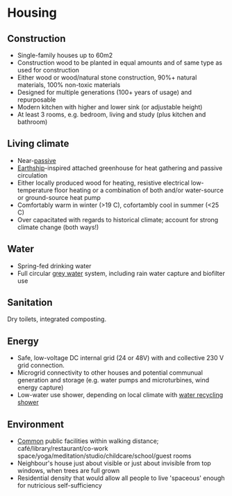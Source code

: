 # Housing



## Construction

* Single-family houses up to 60m2
* Construction wood to be planted in equal amounts and of same type as used for construction
* Either wood or wood/natural stone construction, 90%+ natural materials, 100% non-toxic materials
* Designed for multiple generations \(100+ years of usage\) and repurposable
* Modern kitchen with higher and lower sink \(or adjustable height\)
* At least 3 rooms, e.g. bedroom, living and study \(plus kitchen and bathroom\)

## Living climate

* Near-[passive](https://hackpad.dsrp.eu/MIRiUkTvGxq#Passive-house)
* [Earthship](https://hackpad.dsrp.eu/3Bkp8Bu6bF9#Earthship)-inspired attached greenhouse for heat gathering and passive circulation
* Either locally produced wood for heating, resistive electrical low-temperature floor heating or a combination of both and/or water-source or ground-source heat pump
* Comfortably warm in winter \(&gt;19 C\), cofortambly cool in summer \(&lt;25 C\)
* Over capacitated with regards to historical climate; account for strong climate change \(both ways!\)

## Water

* Spring-fed drinking water
* Full circular [grey water](https://hackpad.dsrp.eu/FJY3DaUcCFe#Grey-water) system, including rain water capture and biofilter use

## Sanitation

Dry toilets, integrated composting.

## Energy

* Safe, low-voltage DC internal grid \(24 or 48V\) with and collective 230 V grid connection.
* Microgrid connectivity to other houses and potential communual generation and storage \(e.g. water pumps and microturbines, wind energy capture\)
* Low-water use shower, depending on local climate with [water recycling shower](https://hackpad.dsrp.eu/bDS0lhPShlr#Water-recycling-shower)

## Environment

* [Common](https://hackpad.dsrp.eu/HxuZoIaexMx) public facilities within walking distance; café/library/restaurant/co-work space/yoga/meditation/studio/childcare/school/guest rooms
* Neighbour's house just about visible or just about invisible from top windows, when trees are full grown
* Residential density that would allow all people to live 'spaceous' enough for nutricious self-sufficiency

  




